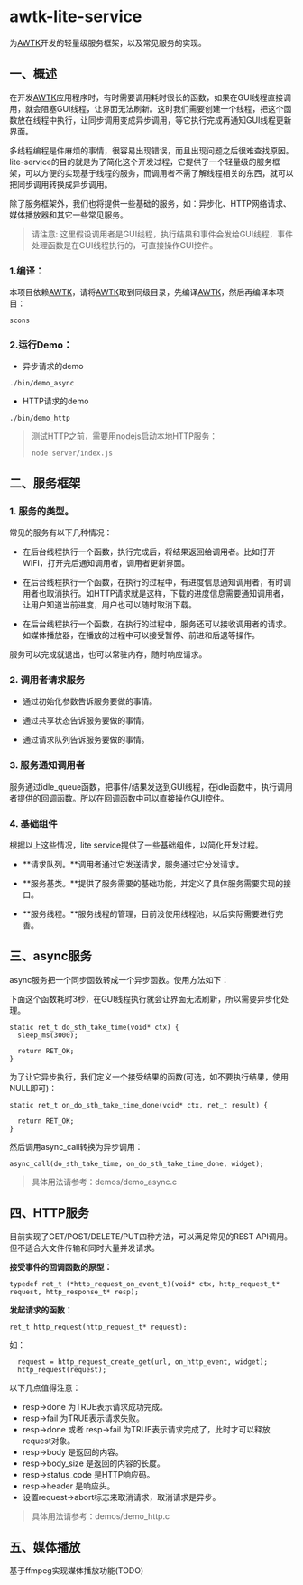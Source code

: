 # awtk-lite-service

为[AWTK](https://github.com/zlgopen/awtk)开发的轻量级服务框架，以及常见服务的实现。

## 一、概述

在开发[AWTK](https://github.com/zlgopen/awtk)应用程序时，有时需要调用耗时很长的函数，如果在GUI线程直接调用，就会阻塞GUI线程，让界面无法刷新。这时我们需要创建一个线程，把这个函数放在线程中执行，让同步调用变成异步调用，等它执行完成再通知GUI线程更新界面。

多线程编程是件麻烦的事情，很容易出现错误，而且出现问题之后很难查找原因。lite-service的目的就是为了简化这个开发过程，它提供了一个轻量级的服务框架，可以方便的实现基于线程的服务，而调用者不需了解线程相关的东西，就可以把同步调用转换成异步调用。

除了服务框架外，我们也将提供一些基础的服务，如：异步化、HTTP网络请求、媒体播放器和其它一些常见服务。

> 请注意: 这里假设调用者是GUI线程，执行结果和事件会发给GUI线程，事件处理函数是在GUI线程执行的，可直接操作GUI控件。

### 1.编译：

本项目依赖[AWTK](https://github.com/zlgopen/awtk)，请将[AWTK](https://github.com/zlgopen/awtk)取到同级目录，先编译[AWTK](https://github.com/zlgopen/awtk)，然后再编译本项目：

```
scons
```

### 2.运行Demo：

* 异步请求的demo

```
./bin/demo_async
```
* HTTP请求的demo

```
./bin/demo_http
```
> 测试HTTP之前，需要用nodejs启动本地HTTP服务：
>
> ```
> node server/index.js
> ```

## 二、服务框架

### 1. 服务的类型。

常见的服务有以下几种情况：

* 在后台线程执行一个函数，执行完成后，将结果返回给调用者。比如打开WIFI，打开完后通知调用者，调用者更新界面。

* 在后台线程执行一个函数，在执行的过程中，有进度信息通知调用者，有时调用者也取消执行。如HTTP请求就是这样，下载的进度信息需要通知调用者，让用户知道当前进度，用户也可以随时取消下载。

* 在后台线程执行一个函数，在执行的过程中，服务还可以接收调用者的请求。如媒体播放器，在播放的过程中可以接受暂停、前进和后退等操作。

服务可以完成就退出，也可以常驻内存，随时响应请求。

### 2. 调用者请求服务

* 通过初始化参数告诉服务要做的事情。

* 通过共享状态告诉服务要做的事情。

* 通过请求队列告诉服务要做的事情。

### 3. 服务通知调用者

服务通过idle\_queue函数，把事件/结果发送到GUI线程，在idle函数中，执行调用者提供的回调函数。所以在回调函数中可以直接操作GUI控件。

### 4. 基础组件

根据以上这些情况，lite service提供了一些基础组件，以简化开发过程。

* **请求队列。**调用者通过它发送请求，服务通过它分发请求。

* **服务基类。**提供了服务需要的基础功能，并定义了具体服务需要实现的接口。

* **服务线程。**服务线程的管理，目前没使用线程池，以后实际需要进行完善。


## 三、async服务

async服务把一个同步函数转成一个异步函数。使用方法如下：

下面这个函数耗时3秒，在GUI线程执行就会让界面无法刷新，所以需要异步化处理。

```
static ret_t do_sth_take_time(void* ctx) {
  sleep_ms(3000);

  return RET_OK;
}
```

为了让它异步执行，我们定义一个接受结果的函数(可选，如不要执行结果，使用NULL即可)：

```
static ret_t on_do_sth_take_time_done(void* ctx, ret_t result) {

  return RET_OK;
}
```

然后调用async_call转换为异步调用：

```
async_call(do_sth_take_time, on_do_sth_take_time_done, widget);
```

> 具体用法请参考：demos/demo_async.c 

## 四、HTTP服务

目前实现了GET/POST/DELETE/PUT四种方法，可以满足常见的REST API调用。但不适合大文件传输和同时大量并发请求。

**接受事件的回调函数的原型：**

```
typedef ret_t (*http_request_on_event_t)(void* ctx, http_request_t* request, http_response_t* resp);
```

**发起请求的函数：**

```
ret_t http_request(http_request_t* request);
```

如：

```
  request = http_request_create_get(url, on_http_event, widget);
  http_request(request);

```

以下几点值得注意：

* resp->done 为TRUE表示请求成功完成。
* resp->fail 为TRUE表示请求失败。
* resp->done 或者 resp->fail 为TRUE表示请求完成了，此时才可以释放request对象。
* resp->body 是返回的内容。
* resp->body_size 是返回的内容的长度。
* resp->status_code 是HTTP响应码。
* resp->header 是响应头。
* 设置request->abort标志来取消请求，取消请求是异步。

> 具体用法请参考：demos/demo_http.c 

## 五、媒体播放

基于ffmpeg实现媒体播放功能(TODO)
